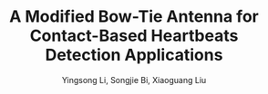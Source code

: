 ---
type: conference
title: A Modified Bow-Tie Antenna for Contact-Based Heartbeats Detection Applications
author: Yingsong Li, Songjie Bi, Xiaoguang Liu
journal: 
volume: 
number: 
year: 2017
month: 
doi: 
pages:
publisher:
booktitle: 2017 IEEE International Symposium on Antennas and Propagation and USNC-URSI Radio Science Meeting
note: Accepted
sort_key: 201707
bib_key: sbi2017
topic:
---